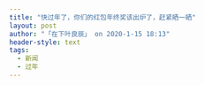 ```yaml
---
title: "快过年了，你们的红包年终奖该出炉了，赶紧晒一晒"
layout: post
author: "「在下叶良辰」 on 2020-1-15 18:13"
header-style: text
tags:
  - 新闻
  - 过年
---
```


<head></head>
<body>
 <br>
</body>


